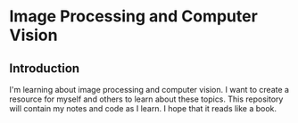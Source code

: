 # Image Processing and Computer Vision

## Introduction

I'm learning about image processing and computer vision. I want to create a resource for
myself and others to learn about these topics. This repository will contain my notes and
code as I learn. I hope that it reads like a book.
